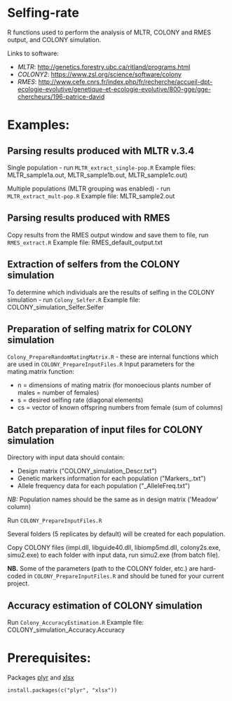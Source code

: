 # Selfing-rate
R functions used to perform the analysis of MLTR, COLONY and RMES output, and COLONY simulation.

Links to software:  
- *MLTR*: http://genetics.forestry.ubc.ca/ritland/programs.html  
- *COLONY2*: https://www.zsl.org/science/software/colony  
- *RMES*: http://www.cefe.cnrs.fr/index.php/fr/recherche/accueil-dpt-ecologie-evolutive/genetique-et-ecologie-evolutive/800-gge/gge-chercheurs/196-patrice-david  

# Examples:
## Parsing results produced with MLTR v.3.4
Single population - run `MLTR_extract_single-pop.R`
Example files: MLTR_sample1a.out, MLTR_sample1b.out, MLTR_sample1c.out)

Multiple populations (MLTR grouping was enabled) - run `MLTR_extract_mult-pop.R`
Example file: MLTR_sample2.out

## Parsing results produced with RMES
Copy results from the RMES output window and save them to file, run `RMES_extract.R`
Example file: RMES_default_output.txt

## Extraction of selfers from the COLONY simulation
To determine which individuals are the results of selfing in the COLONY simulation - run `Colony_Selfer.R`
Example file: COLONY_simulation_Selfer.Selfer

## Preparation of selfing matrix for COLONY simulation
`Colony_PrepareRandomMatingMatrix.R` - these are internal functions which are used in `COLONY_PrepareInputFiles.R`
Input parameters for the mating.matrix function:
 - n = dimensions of mating matrix (for monoecious plants number of males = number of females)
 - s = desired selfing rate (diagonal elements)
 - cs = vector of known offspring numbers from female (sum of columns)

## Batch preparation of input files for COLONY simulation
Directory with input data should contain:
 - Design matrix ("COLONY_simulation_Descr.txt")
 - Genetic markers information for each population ("Markers_<PopulationName>.txt")
 - Allele frequency data for each population ("<PopulationName>_AlleleFreq.txt")

*NB:* Population names should be the same as in design matrix ('Meadow' column)

Run `COLONY_PrepareInputFiles.R`

Several folders (5 replicates by default) will be created for each population.

Copy COLONY files (impi.dll, libguide40.dll, libiomp5md.dll, colony2s.exe, simu2.exe) to each folder with input data, run simu2.exe (from batch file).

**NB.** Some of the parameters (path to the COLONY folder, etc.) are hard-coded in `COLONY_PrepareInputFiles.R` and should be tuned for your current project.

## Accuracy estimation of COLONY simulation
Run `Colony_AccuracyEstimation.R`
Example file: COLONY_simulation_Accuracy.Accuracy



# Prerequisites:
Packages [plyr](https://cran.r-project.org/web/packages/plyr/index.html) and [xlsx](https://cran.r-project.org/web/packages/xlsx/index.html)

 `install.packages(c("plyr", "xlsx"))`




